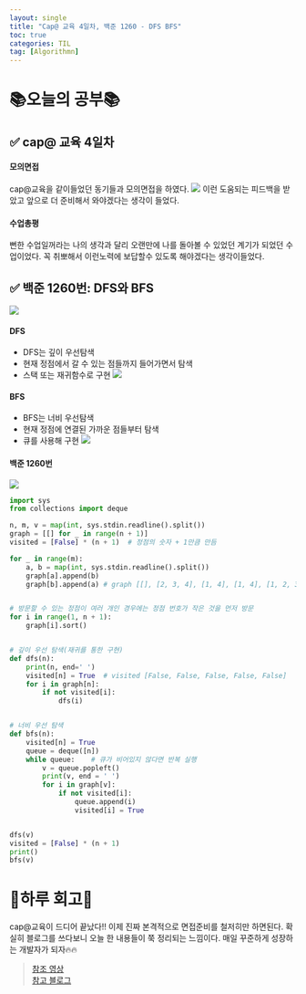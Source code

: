 ```yaml
---
layout: single
title: "Cap@ 교육 4일차, 백준 1260 - DFS BFS"
toc: true
categories: TIL
tag: [Algorithmn]
---
```


# 📚오늘의 공부📚
## ✅ cap@ 교육 4일차
#### 모의면접
cap@교육을 같이들었던 동기들과 모의면접을 하였다.
![](https://images.velog.io/images/gigymi2005/post/356677d5-66ee-4a3e-92e7-2c9d6dbcb869/%E1%84%89%E1%85%B3%E1%84%8F%E1%85%B3%E1%84%85%E1%85%B5%E1%86%AB%E1%84%89%E1%85%A3%E1%86%BA%202022-02-17%20%E1%84%8B%E1%85%A9%E1%84%92%E1%85%AE%2011.21.40.png)
이런 도움되는 피드백을 받았고 앞으로 더 준비해서 와야겠다는 생각이 들었다.

#### 수업총평
뻔한 수업일꺼라는 나의 생각과 달리  오랜만에 나를 돌아볼 수 있었던 계기가 되었던 수업이었다. 꼭 취뽀해서 이런노력에 보답할수 있도록 해야겠다는 생각이들었다.
## ✅ 백준 1260번: DFS와 BFS
![](https://media.vlpt.us/images/lucky-korma/post/e2ef7ac3-14e6-42e7-a768-224c5f773e29/R1280x0-3.gif)
#### DFS
- DFS는 깊이 우선탐색 
- 현재 정점에서 갈 수 있는 점들까지 들어가면서 탐색
- 스택 또는 재귀함수로 구현
![](https://images.velog.io/images/gigymi2005/post/093b6caf-a870-499e-9934-c559c2d923a0/%E1%84%89%E1%85%B3%E1%84%8F%E1%85%B3%E1%84%85%E1%85%B5%E1%86%AB%E1%84%89%E1%85%A3%E1%86%BA%202022-02-17%20%E1%84%8B%E1%85%A9%E1%84%92%E1%85%AE%2011.26.43.png)

#### BFS
- BFS는 너비 우선탐색
- 현재 정점에 연결된 가까운 점들부터 탐색
- 큐를 사용해 구현
![](https://images.velog.io/images/gigymi2005/post/1c104f64-4220-4f16-9a2b-29fd025a75a1/%E1%84%89%E1%85%B3%E1%84%8F%E1%85%B3%E1%84%85%E1%85%B5%E1%86%AB%E1%84%89%E1%85%A3%E1%86%BA%202022-02-17%20%E1%84%8B%E1%85%A9%E1%84%92%E1%85%AE%2011.27.00.png)


#### 백준 1260번
![](https://images.velog.io/images/gigymi2005/post/b0bb6f21-2ba3-45f8-a4cd-e24d998ea5d9/%E1%84%89%E1%85%B3%E1%84%8F%E1%85%B3%E1%84%85%E1%85%B5%E1%86%AB%E1%84%89%E1%85%A3%E1%86%BA%202022-02-17%20%E1%84%8B%E1%85%A9%E1%84%92%E1%85%AE%2011.28.56.png)


```python
import sys
from collections import deque

n, m, v = map(int, sys.stdin.readline().split())
graph = [[] for _ in range(n + 1)]
visited = [False] * (n + 1)  # 정점의 숫자 + 1만큼 만듬

for _ in range(m):
    a, b = map(int, sys.stdin.readline().split())
    graph[a].append(b)
    graph[b].append(a) # graph [[], [2, 3, 4], [1, 4], [1, 4], [1, 2, 3]]


# 방문할 수 있는 정점이 여러 개인 경우에는 정점 번호가 작은 것을 먼저 방문
for i in range(1, n + 1):
    graph[i].sort()


# 깊이 우선 탐색(재귀를 통한 구현)
def dfs(n):
    print(n, end=' ')
    visited[n] = True  # visited [False, False, False, False, False]
    for i in graph[n]:
        if not visited[i]:
            dfs(i)


# 너비 우선 탐색
def bfs(n):
    visited[n] = True
    queue = deque([n])
    while queue:    # 큐가 비어있지 않다면 반복 실행
        v = queue.popleft()
        print(v, end = ' ')
        for i in graph[v]:
            if not visited[i]:
                queue.append(i)
                visited[i] = True


dfs(v)
visited = [False] * (n + 1)
print()
bfs(v)
```

# 🎯하루 회고🎯
cap@교육이 드디어 끝났다!!
이제 진짜 본격적으로 면접준비를 철저히만 하면된다.
확실히 블로그를 쓰다보니 오늘 한 내용들이 쭉 정리되는 느낌이다.
매일 꾸준하게 성장하는 개발자가 되자🔥🔥


> [참조 영상](https://www.youtube.com/watch?v=-wsYtm0x3nw)    
[참고 블로그](https://velog.io/@lucky-korma/DFS-BFS%EC%9D%98-%EC%84%A4%EB%AA%85-%EC%B0%A8%EC%9D%B4%EC%A0%90)
